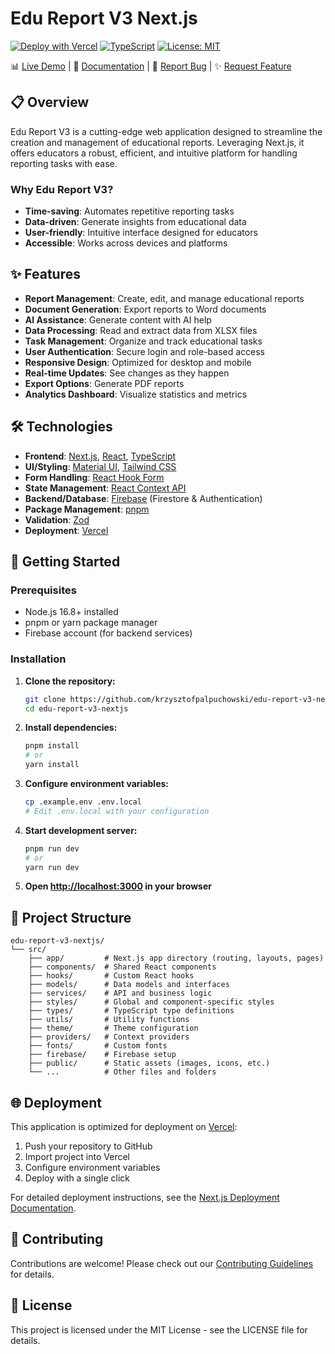 # Edu Report V3 Next.js

[![Deploy with Vercel](https://vercel.com/button)](https://vercel.com/new/clone?repository-url=https%3A%2F%2Fgithub.com%2Fkrzysztofpalpuchowski%2Fedu-report-v3-nextjs)
[![TypeScript](https://img.shields.io/badge/TypeScript-4.9.5-blue)](https://www.typescriptlang.org/)
[![License: MIT](https://img.shields.io/badge/License-MIT-yellow.svg)](https://opensource.org/licenses/MIT)

📊 [Live Demo](https://inspekcja.vercel.app) | 📘 [Documentation](#) | 🐛 [Report Bug](#) | ✨ [Request Feature](#)


## 📋 Overview

Edu Report V3 is a cutting-edge web application designed to streamline the creation and management of educational reports. Leveraging Next.js, it offers educators a robust, efficient, and intuitive platform for handling reporting tasks with ease.

### Why Edu Report V3?

- **Time-saving**: Automates repetitive reporting tasks
- **Data-driven**: Generate insights from educational data
- **User-friendly**: Intuitive interface designed for educators
- **Accessible**: Works across devices and platforms

## ✨ Features

- **Report Management**: Create, edit, and manage educational reports
- **Document Generation**: Export reports to Word documents
- **AI Assistance**: Generate content with AI help
- **Data Processing**: Read and extract data from XLSX files
- **Task Management**: Organize and track educational tasks
- **User Authentication**: Secure login and role-based access
- **Responsive Design**: Optimized for desktop and mobile
- **Real-time Updates**: See changes as they happen
- **Export Options**: Generate PDF reports
- **Analytics Dashboard**: Visualize statistics and metrics

## 🛠️ Technologies

- **Frontend**: [Next.js](https://nextjs.org), [React](https://react.dev), [TypeScript](https://www.typescriptlang.org)
- **UI/Styling**: [Material UI](https://mui.com), [Tailwind CSS](https://tailwindcss.com)
- **Form Handling**: [React Hook Form](https://react-hook-form.com)
- **State Management**: [React Context API](https://react.dev/reference/react/Context)
- **Backend/Database**: [Firebase](https://firebase.google.com) (Firestore & Authentication)
- **Package Management**: [pnpm](https://pnpm.io)
- **Validation**: [Zod](https://zod.dev)
- **Deployment**: [Vercel](https://vercel.com)

## 🚀 Getting Started

### Prerequisites

- Node.js 16.8+ installed
- pnpm or yarn package manager
- Firebase account (for backend services)

### Installation

1. **Clone the repository:**

   ```bash
   git clone https://github.com/krzysztofpalpuchowski/edu-report-v3-nextjs.git
   cd edu-report-v3-nextjs
   ```

2. **Install dependencies:**

   ```bash
   pnpm install
   # or
   yarn install
   ```

3. **Configure environment variables:**

   ```bash
   cp .example.env .env.local
   # Edit .env.local with your configuration
   ```

4. **Start development server:**

   ```bash
   pnpm run dev
   # or
   yarn run dev
   ```

5. **Open [http://localhost:3000](http://localhost:3000) in your browser**

## 📁 Project Structure

```
edu-report-v3-nextjs/
└── src/
    ├── app/         # Next.js app directory (routing, layouts, pages)
    ├── components/  # Shared React components
    ├── hooks/       # Custom React hooks
    ├── models/      # Data models and interfaces
    ├── services/    # API and business logic
    ├── styles/      # Global and component-specific styles
    ├── types/       # TypeScript type definitions
    ├── utils/       # Utility functions
    ├── theme/       # Theme configuration
    ├── providers/   # Context providers
    ├── fonts/       # Custom fonts
    ├── firebase/    # Firebase setup
    ├── public/      # Static assets (images, icons, etc.)
    └── ...          # Other files and folders
```
## 🌐 Deployment

This application is optimized for deployment on [Vercel](https://vercel.com):

1. Push your repository to GitHub
2. Import project into Vercel
3. Configure environment variables
4. Deploy with a single click

For detailed deployment instructions, see the [Next.js Deployment Documentation](https://nextjs.org/docs/deployment).

## 🤝 Contributing

Contributions are welcome! Please check out our [Contributing Guidelines](#) for details.

## 📄 License

This project is licensed under the MIT License - see the LICENSE file for details.
```
